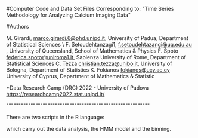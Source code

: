 
#Computer Code and Data Set Files Corresponding to:
"Time Series Methodology for Analyzing Calcium Imaging Data"

#Authors

M. Girardi, marco.girardi.6@phd.unipd.it, University of Padua, Department of Statistical Sciences \\
F. Setoudehtanzagi1, f.setoudehtazangi@uq.edu.au , University of Queensland, School of Mathematics & Physics
F. Spoto federica.spoto@uniroma1.it, Sapienza University of Rome, Department of Statistical Sciences
C. Tezza christian.tezza@unibo.it, University of Bologna, Department of Statistics
K. Fokianos fokianos@ucy.ac.cy University of Cyprus, Department of Mathematics & Statistic

*Data Research Camp (DRC) 2022 - University of Padova
https://researchcamp2022.stat.unipd.it/


"""""""""""""""""""""""""""""""""""""""""""""""""""""""""""

There are two scripts in the R language:

which carry out the data analysis, the HMM model and the binning.



